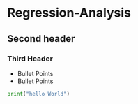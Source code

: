 # Regression-Analysis
## Second header 
### Third Header 
* Bullet Points 
* Bullet Points 

```python
print("hello World")
```

